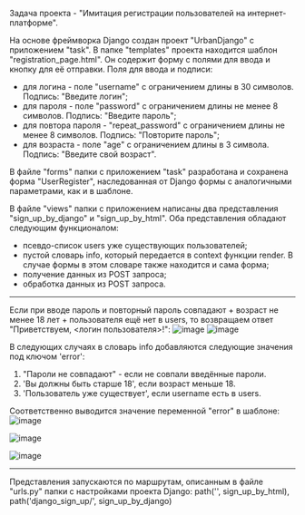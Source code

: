 Задача проекта - "Имитация регистрации пользователей на интернет-платформе".

На основе фреймворка Django создан проект "UrbanDjango" с приложением "task".
В папке "templates" проекта находится шаблон "registration_page.html". Он содержит форму с полями для ввода и кнопку для её отправки.
Поля для ввода и подписи:
* для логина - поле "username" с ограничением длины в 30 символов. Подпись: "Введите логин";
* для пароля - поле "password" с ограничением длины не менее 8 символов. Подпись: "Введите пароль";
* для повтора пароля - "repeat_password" с ограничением длины не менее 8 символов. Подпись: "Повторите пароль";
* для возраста - поле "age" с ограничением длины в 3 символа. Подпись: "Введите свой возраст".

В файле "forms" папки с приложением "task" разработана и сохранена форма "UserRegister", наследованная от Django формы с аналогичными параметрами, как и в шаблоне. 

В файле "views" папки с приложением написаны два представления "sign_up_by_django" и "sign_up_by_html".
Оба представления обладают следующим функционалом:
* псевдо-список users уже существующих пользователей; 
* пустой словарь info, который передается в context функции render. В случае формы в этом словаре также находится и сама форма;
* получение данных из POST запроса;
* обработка данных из POST запроса.
-----------------------------------------------
Если при вводе пароль и повторный пароль совпадают + возраст не менее 18 лет + пользователя ещё нет в users, то возвращаем ответ 
"Приветствуем, <логин пользователя>!": 
![image](https://github.com/user-attachments/assets/f1f07009-af78-4ac2-99d4-e596bdbb2d3e)
![image](https://github.com/user-attachments/assets/f7432567-99e9-48b2-9589-900e74332323)

В следующих случаях в словарь info добавляются следующие значения под ключом 'error':
1. "Пароли не совпадают" - если не совпали введённые пароли.
2. 'Вы должны быть старше 18', если возраст меньше 18.
3. 'Пользователь уже существует', если username есть в users.

Соответственно выводится значение переменной "error" в шаблоне:
![image](https://github.com/user-attachments/assets/45ae5b5a-fb01-48b3-8beb-05abda32ed79)

![image](https://github.com/user-attachments/assets/371f632a-a1ac-411d-8d64-b5f9dbf769ec)

![image](https://github.com/user-attachments/assets/a0c03886-27b9-4471-8e88-c23f44ee900c)

-----------------------------------------------
Представления запускаются по маршрутам, описанным в файле "urls.py" папки с настройками проекта Django:
path('', sign_up_by_html),
path('django_sign_up/', sign_up_by_django)
